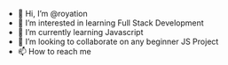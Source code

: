 - 👋 Hi, I’m @royation
- 👀 I’m interested in learning Full Stack Development
- 🌱 I’m currently learning Javascript
- 💞️ I’m looking to collaborate on any beginner JS Project
- 📫 How to reach me 

<!---
royation/royation is a ✨ special ✨ repository because its `README.md` (this file) appears on your GitHub profile.
You can click the Preview link to take a look at your changes.
--->
